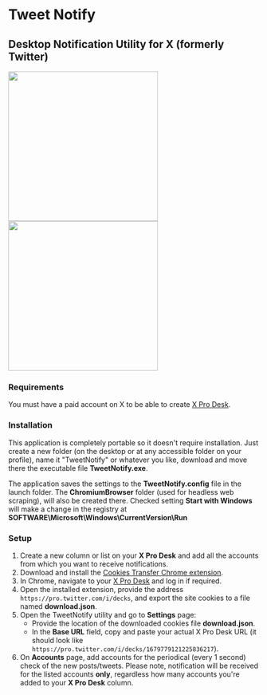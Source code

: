 # Tweet Notify

## Desktop Notification Utility for X (formerly Twitter)

<img src="https://github.com/user-attachments/assets/8d4230d6-8344-431f-8084-1fada38c8441" width="300">
<img src="https://github.com/user-attachments/assets/d995d22d-e63d-4383-971c-a9acd01d59a4" width="300">

### Requirements
You must have a paid account on X to be able to create [X Pro Desk](https://pro.twitter.com/i/decks).

### Installation
This application is completely portable so it doesn't require installation. Just create a new folder (on the desktop or at any accessible folder on your profile), name it "TweetNotify" or whatever you like, download and move there the executable file **TweetNotify.exe**.

The application saves the settings to the **TweetNotify.config** file in the launch folder. The **ChromiumBrowser** folder (used for headless web scraping), will also be created there.
Checked setting **Start with Windows** will make a change in the registry at **SOFTWARE\Microsoft\Windows\CurrentVersion\Run**

### Setup
1. Create a new column or list on your **X Pro Desk** and add all the accounts from which you want to receive notifications.
2. Download and install the [Cookies Transfer Chrome extension](https://chromewebstore.google.com/detail/cookies-transfer/gglghmchcghfjeclmdjdhpigdcemleej?hl=en-US).
3. In Chrome, navigate to your [X Pro Desk](https://pro.twitter.com/i/decks) and log in if required.
4. Open the installed extension, provide the address `https://pro.twitter.com/i/decks`, and export the site cookies to a file named **download.json**.
5. Open the TweetNotify utility and go to **Settings** page:
   - Provide the location of the downloaded cookies file **download.json**.
   - In the **Base URL** field, copy and paste your actual X Pro Desk URL (it should look like `https://pro.twitter.com/i/decks/1679779121225836217`).
6. On **Accounts** page, add accounts for the periodical (every 1 second) check of the new posts/tweets. Please note, notification will be received for the listed accounts **only**, regardless how many accounts you're added to your **X Pro Desk** column.
